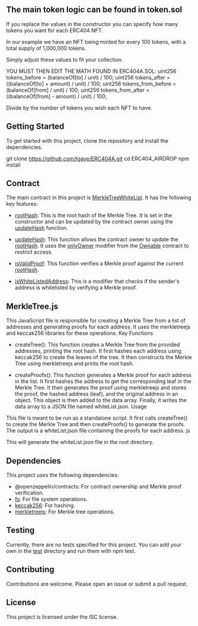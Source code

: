 ## The main token logic can be found in token.sol

If you replace the values in the constructor you can specify how many tokens you want for each ERC404 NFT.

In our example we have an NFT being minted for every 100 tokens,  with a total supply of 1,000,000 tokens.

Simply adjust these values to fit your collection.

YOU MUST THEN EDIT THE MATH FOUND IN ERC404A.SOL:
        uint256 tokens_before = (balanceOf[to] / unit) / 100; 
        uint256 tokens_after = ((balanceOf[to] + amount) / unit) / 100; 
        uint256 tokens_from_before = (balanceOf[from] / unit) / 100; 
        uint256 tokens_from_after = ((balanceOf[from] - amount) / unit) / 100;

Divide by the number of tokens you wish each NFT to have.
        

## Getting Started

To get started with this project, clone the repository and install the dependencies.

git clone https://github.com/tgaye/ERC404A.git
cd ERC404_AIRDROP
npm install

## Contract

The main contract in this project is [MerkleTreeWhiteList](). It has the following key features:

- [rootHash](): This is the root hash of the Merkle Tree. It is set in the constructor and can be updated by the contract owner using the [updateHash]() function.

- [updateHash](): This function allows the contract owner to update the [rootHash](). It uses the [onlyOwner]() modifier from the [Ownable]() contract to restrict access.

- [isValidProof](): This function verifies a Merkle proof against the current [rootHash]().

- [isWhiteListedAddress](): This is a modifier that checks if the sender's address is whitelisted by verifying a Merkle proof.


## MerkleTree.js

This JavaScript file is responsible for creating a Merkle Tree from a list of addresses and generating proofs for each address. It uses the merkletreejs and keccak256 libraries for these operations.
Key Functions

- createTree(): This function creates a Merkle Tree from the provided addresses, printing the root hash. It first hashes each address using keccak256 to create the leaves of the tree. It then constructs the Merkle Tree using merkletreejs and prints the root hash.

- createProofs(): This function generates a Merkle proof for each address in the list. It first hashes the address to get the corresponding leaf in the Merkle Tree. It then generates the proof using merkletreejs and stores the proof, the hashed address (leaf), and the original address in an object. This object is then added to the data array. Finally, it writes the data array to a JSON file named whiteList.json.
Usage

This file is meant to be run as a standalone script. It first calls createTree() to create the Merkle Tree and then createProofs() to generate the proofs. The output is a whiteList.json file containing the proofs for each address.
js

This will generate the whiteList.json file in the root directory.


## Dependencies

This project uses the following dependencies:

- @openzeppelin/contracts: For contract ownership and Merkle proof verification.
- [fs](): For file system operations.
- [keccak256](): For hashing.
- [merkletreejs](): For Merkle tree operations.

## Testing

Currently, there are no tests specified for this project. You can add your own in the [test]() directory and run them with npm test.

## Contributing

Contributions are welcome. Please open an issue or submit a pull request.

## License

This project is licensed under the ISC license.
